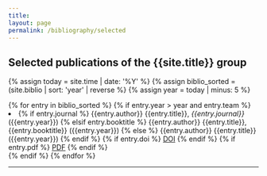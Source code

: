 ```yaml
---
title:
layout: page
permalink: /bibliography/selected
---
```


<h2> Selected publications of the {{site.title}} group </h2>

{% assign today = site.time | date: '%Y' %}
{% assign biblio_sorted = (site.biblio | sort: 'year' | reverse %}
{% assign year = today | minus: 5 %}

<div class="bibliography">
  {% for entry in biblio_sorted %}
    {% if entry.year > year and entry.team %}
      <!-- <div class="text-justify"> -->
      <div class="text-justify">
        <li>
        {% if entry.journal %}
            {{entry.author}} {{entry.title}}, <i>{{entry.journal}}</i> ({{entry.year}})
        {% elsif entry.booktitle %}
            {{entry.author}} {{entry.title}}, {{entry.booktitle}} ({{entry.year}})
        {% else %}
            {{entry.author}} {{entry.title}} ({{entry.year}})
        {% endif %}
        {% if entry.doi %}
            <a href="http://doi.org/{{entry.doi}}" class="button tiny">DOI</a>
        {% endif %}
        {% if entry.pdf %}
            <a href="{{entry.pdf}}" class="button tiny">PDF</a>
        {% endif %}
        </li>
      </div>
    {% endif %}
  {% endfor %}
</div>
<hr>


